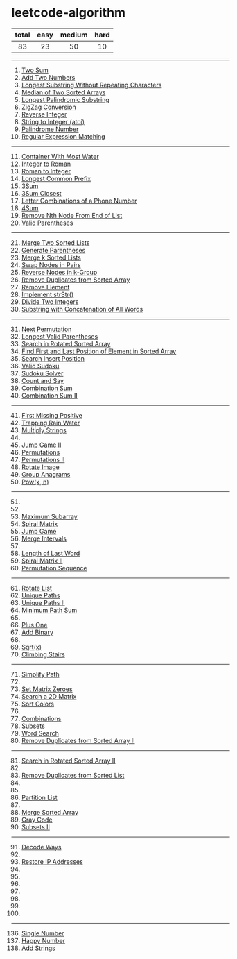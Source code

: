 [comment]:超链接的加入方式：[tag](url)
[comment]:分割线的加入方式：----

# leetcode-algorithm
|total|easy|medium|hard|
|:---:|:---:|:---:|:---:|
|83|23|50|10|
----
1. [Two Sum](https://github.com/assassint2017/leetcode-algorithm/tree/master/Two%20Sum)
2. [Add Two Numbers](https://github.com/assassint2017/leetcode-algorithm/tree/master/Add%20Two%20Numbers)
3. [Longest Substring Without Repeating Characters](https://github.com/assassint2017/leetcode-algorithm/tree/master/Longest%20Substring%20Without%20Repeating%20Characters)  
4. [Median of Two Sorted Arrays](https://github.com/assassint2017/leetcode-algorithm/tree/master/)  
5. [Longest Palindromic Substring](https://github.com/assassint2017/leetcode-algorithm/tree/master/)  
6. [ZigZag Conversion](https://github.com/assassint2017/leetcode-algorithm/tree/master/)  
7. [Reverse Integer](https://github.com/assassint2017/leetcode-algorithm/tree/master/)  
8. [String to Integer (atoi)](https://github.com/assassint2017/leetcode-algorithm/tree/master/)  
9. [Palindrome Number](https://github.com/assassint2017/leetcode-algorithm/tree/master/)  
10. [Regular Expression Matching](https://github.com/assassint2017/leetcode-algorithm/tree/master/)  
----
11. [Container With Most Water](https://github.com/assassint2017/leetcode-algorithm/tree/master/)
12. [Integer to Roman](https://github.com/assassint2017/leetcode-algorithm/tree/master/)
13. [Roman to Integer](https://github.com/assassint2017/leetcode-algorithm/tree/master/)
14. [Longest Common Prefix](https://github.com/assassint2017/leetcode-algorithm/tree/master/)
15. [3Sum](https://github.com/assassint2017/leetcode-algorithm/tree/master/)
16. [3Sum Closest](https://github.com/assassint2017/leetcode-algorithm/tree/master/)
17. [Letter Combinations of a Phone Number](https://github.com/assassint2017/leetcode-algorithm/tree/master/)
18. [4Sum](https://github.com/assassint2017/leetcode-algorithm/tree/master/)
19. [Remove Nth Node From End of List](https://github.com/assassint2017/leetcode-algorithm/tree/master/)
20. [Valid Parentheses](https://github.com/assassint2017/leetcode-algorithm/tree/master/)
----
21. [Merge Two Sorted Lists](https://github.com/assassint2017/leetcode-algorithm/tree/master/)
22. [Generate Parentheses](https://github.com/assassint2017/leetcode-algorithm/tree/master/)
23. [Merge k Sorted Lists](https://github.com/assassint2017/leetcode-algorithm/tree/master/)
24. [Swap Nodes in Pairs](https://github.com/assassint2017/leetcode-algorithm/tree/master/)
25. [Reverse Nodes in k-Group](https://github.com/assassint2017/leetcode-algorithm/tree/master/)
26. [Remove Duplicates from Sorted Array](https://github.com/assassint2017/leetcode-algorithm/tree/master/)
27. [Remove Element](https://github.com/assassint2017/leetcode-algorithm/tree/master/)
28. [Implement strStr()](https://github.com/assassint2017/leetcode-algorithm/tree/master/)
29. [Divide Two Integers](https://github.com/assassint2017/leetcode-algorithm/tree/master/)
30. [Substring with Concatenation of All Words](https://github.com/assassint2017/leetcode-algorithm/tree/master/)
----
31. [Next Permutation](https://github.com/assassint2017/leetcode-algorithm/tree/master/)
32. [Longest Valid Parentheses](https://github.com/assassint2017/leetcode-algorithm/tree/master/)
33. [Search in Rotated Sorted Array](https://github.com/assassint2017/leetcode-algorithm/tree/master/)
34. [Find First and Last Position of Element in Sorted Array](https://github.com/assassint2017/leetcode-algorithm/tree/master/)
35. [Search Insert Position](https://github.com/assassint2017/leetcode-algorithm/tree/master/)
36. [Valid Sudoku](https://github.com/assassint2017/leetcode-algorithm/tree/master/)
37. [Sudoku Solver](https://github.com/assassint2017/leetcode-algorithm/tree/master/)
38. [Count and Say](https://github.com/assassint2017/leetcode-algorithm/tree/master/)
39. [Combination Sum](https://github.com/assassint2017/leetcode-algorithm/tree/master/)
40. [Combination Sum II](https://github.com/assassint2017/leetcode-algorithm/tree/master/)
----
41. [First Missing Positive](https://github.com/assassint2017/leetcode-algorithm/tree/master/)
42. [Trapping Rain Water](https://github.com/assassint2017/leetcode-algorithm/tree/master/)
43. [Multiply Strings](https://github.com/assassint2017/leetcode-algorithm/tree/master/)
44. [](https://github.com/assassint2017/leetcode-algorithm/tree/master/)
45. [Jump Game II](https://github.com/assassint2017/leetcode-algorithm/tree/master/)
46. [Permutations](https://github.com/assassint2017/leetcode-algorithm/tree/master/)
47. [Permutations II](https://github.com/assassint2017/leetcode-algorithm/tree/master/)
48. [Rotate Image](https://github.com/assassint2017/leetcode-algorithm/tree/master/)
49. [Group Anagrams](https://github.com/assassint2017/leetcode-algorithm/tree/master/)
50. [Pow(x, n)](https://github.com/assassint2017/leetcode-algorithm/tree/master/)
----
51. [](https://github.com/assassint2017/leetcode-algorithm/tree/master/)
52. [](https://github.com/assassint2017/leetcode-algorithm/tree/master/)
53. [Maximum Subarray](https://github.com/assassint2017/leetcode-algorithm/tree/master/)
54. [Spiral Matrix](https://github.com/assassint2017/leetcode-algorithm/tree/master/)
55. [Jump Game](https://github.com/assassint2017/leetcode-algorithm/tree/master/)
56. [Merge Intervals](https://github.com/assassint2017/leetcode-algorithm/tree/master/)
57. [](https://github.com/assassint2017/leetcode-algorithm/tree/master/)
58. [Length of Last Word](https://github.com/assassint2017/leetcode-algorithm/tree/master/)
59. [Spiral Matrix II](https://github.com/assassint2017/leetcode-algorithm/tree/master/)
60. [Permutation Sequence](https://github.com/assassint2017/leetcode-algorithm/tree/master/)
----
61. [Rotate List](https://github.com/assassint2017/leetcode-algorithm/tree/master/)
62. [Unique Paths](https://github.com/assassint2017/leetcode-algorithm/tree/master/)
63. [Unique Paths II](https://github.com/assassint2017/leetcode-algorithm/tree/master/)
64. [Minimum Path Sum](https://github.com/assassint2017/leetcode-algorithm/tree/master/)
65. [](https://github.com/assassint2017/leetcode-algorithm/tree/master/)
66. [Plus One](https://github.com/assassint2017/leetcode-algorithm/tree/master/)
67. [Add Binary](https://github.com/assassint2017/leetcode-algorithm/tree/master/)
68. [](https://github.com/assassint2017/leetcode-algorithm/tree/master/)
69. [Sqrt(x)](https://github.com/assassint2017/leetcode-algorithm/tree/master/)
70. [Climbing Stairs](https://github.com/assassint2017/leetcode-algorithm/tree/master/)
----
71. [Simplify Path](https://github.com/assassint2017/leetcode-algorithm/tree/master/)
72. [](https://github.com/assassint2017/leetcode-algorithm/tree/master/)
73. [Set Matrix Zeroes](https://github.com/assassint2017/leetcode-algorithm/tree/master/)
74. [Search a 2D Matrix](https://github.com/assassint2017/leetcode-algorithm/tree/master/)
75. [Sort Colors](https://github.com/assassint2017/leetcode-algorithm/tree/master/)
76. [](https://github.com/assassint2017/leetcode-algorithm/tree/master/)
77. [Combinations](https://github.com/assassint2017/leetcode-algorithm/tree/master/)
78. [Subsets](https://github.com/assassint2017/leetcode-algorithm/tree/master/)
79. [Word Search](https://github.com/assassint2017/leetcode-algorithm/tree/master/)
80. [Remove Duplicates from Sorted Array II](https://github.com/assassint2017/leetcode-algorithm/tree/master/)
----
81. [Search in Rotated Sorted Array II](https://github.com/assassint2017/leetcode-algorithm/tree/master/)
82. [](https://github.com/assassint2017/leetcode-algorithm/tree/master/)
83. [Remove Duplicates from Sorted List](https://github.com/assassint2017/leetcode-algorithm/tree/master/)
84. [](https://github.com/assassint2017/leetcode-algorithm/tree/master/)
85. [](https://github.com/assassint2017/leetcode-algorithm/tree/master/)
86. [Partition List](https://github.com/assassint2017/leetcode-algorithm/tree/master/)
87. [](https://github.com/assassint2017/leetcode-algorithm/tree/master/)
88. [Merge Sorted Array](https://github.com/assassint2017/leetcode-algorithm/tree/master/)
89. [Gray Code](https://github.com/assassint2017/leetcode-algorithm/tree/master/)
90. [Subsets II](https://github.com/assassint2017/leetcode-algorithm/tree/master/)
----
91. [Decode Ways](https://github.com/assassint2017/leetcode-algorithm/tree/master/)
92. [](https://github.com/assassint2017/leetcode-algorithm/tree/master/)
93. [Restore IP Addresses](https://github.com/assassint2017/leetcode-algorithm/tree/master/)
94. [](https://github.com/assassint2017/leetcode-algorithm/tree/master/)
95. [](https://github.com/assassint2017/leetcode-algorithm/tree/master/)
96. [](https://github.com/assassint2017/leetcode-algorithm/tree/master/)
97. [](https://github.com/assassint2017/leetcode-algorithm/tree/master/)
98. [](https://github.com/assassint2017/leetcode-algorithm/tree/master/)
99. [](https://github.com/assassint2017/leetcode-algorithm/tree/master/)
100. [](https://github.com/assassint2017/leetcode-algorithm/tree/master/)
----
136. [Single Number](https://github.com/assassint2017/leetcode-algorithm/tree/master/)
202. [Happy Number](https://github.com/assassint2017/leetcode-algorithm/tree/master/)
415. [Add Strings](https://github.com/assassint2017/leetcode-algorithm/tree/master/)
